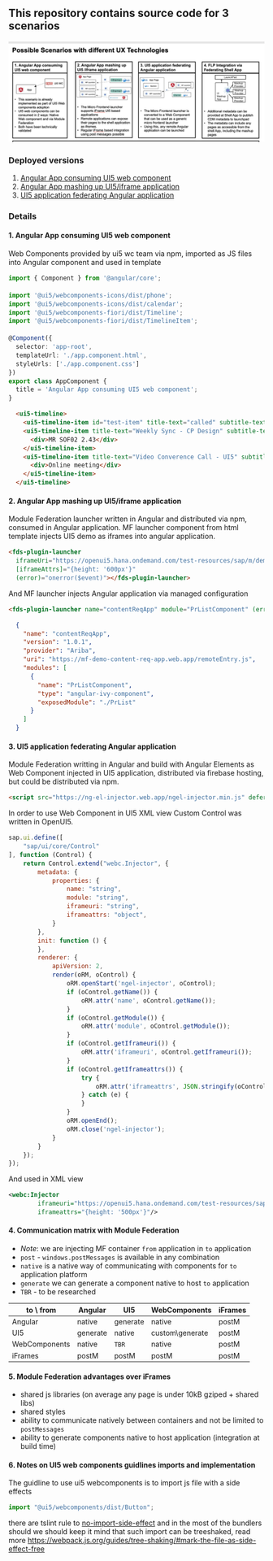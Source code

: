 ## This repository contains source code for 3 scenarios

![scenarious](./_readme/scenarious.png)

### Deployed versions
1. [Angular App consuming UI5 web component](https://demo01-ui5wc-in-angular.web.app/)
2. [Angular App mashing up UI5/iframe application](https://demo02-ng-mashing-app-with-ui5.web.app/)
3. [UI5 application federating Angular application](https://ngel-in-sapui5.web.app/)

### Details
#### 1. Angular App consuming UI5 web component
Web Components provided by ui5 wc team via npm, imported as JS files into Angular component and used in template

```typescript
import { Component } from '@angular/core';

import '@ui5/webcomponents-icons/dist/phone';
import '@ui5/webcomponents-icons/dist/calendar';
import '@ui5/webcomponents-fiori/dist/Timeline';
import '@ui5/webcomponents-fiori/dist/TimelineItem';

@Component({
  selector: 'app-root',
  templateUrl: './app.component.html',
  styleUrls: ['./app.component.css']
})
export class AppComponent {
  title = 'Angular App consuming UI5 web component';
}
```

```html
  <ui5-timeline>
    <ui5-timeline-item id="test-item" title-text="called" subtitle-text="20.02.2017 11:30" icon="phone" item-name="John Smith" item-name-clickable></ui5-timeline-item>
    <ui5-timeline-item title-text="Weekly Sync - CP Design" subtitle-text="27.07.2017 (11:00 - 12:30)" icon="calendar">
      <div>MR SOF02 2.43</div>
    </ui5-timeline-item>
    <ui5-timeline-item title-text="Video Converence Call - UI5" subtitle-text="31.01.2018 (12:00 - 13:00)" icon="calendar">
      <div>Online meeting</div>
    </ui5-timeline-item>
  </ui5-timeline>
```

#### 2. Angular App mashing up UI5/iframe application
Module Federation launcher written in Angular and distributed via npm,
consumed in Angular application.
MF launcher component from html template injects UI5 demo as iframes into angular application.
```html
<fds-plugin-launcher
  iframeUri="https://openui5.hana.ondemand.com/test-resources/sap/m/demokit/cart/webapp/index.html?sap-ui-theme=sap_fiori_3"
  [iframeAttrs]="{height: '600px'}"
  (error)="onerror($event)"></fds-plugin-launcher>
```
And MF launcher injects Angular application via managed configuration
```html
<fds-plugin-launcher name="contentReqApp" module="PrListComponent" (error)="onerror($event)"></fds-plugin-launcher>
```

```json
  {
    "name": "contentReqApp",
    "version": "1.0.1",
    "provider": "Ariba",
    "uri": "https://mf-demo-content-req-app.web.app/remoteEntry.js",
    "modules": [
      {
        "name": "PrListComponent",
        "type": "angular-ivy-component",
        "exposedModule": "./PrList"
      }
    ]
  }
```

#### 3. UI5 application federating Angular application
Module Federation writting in Angular and build with Angular Elements as Web Component injected in UI5 application, distributed via firebase hosting, but could be distributed via npm.

```html
<script src="https://ng-el-injector.web.app/ngel-injector.min.js" defer></script>
```

In order to use Web Component in UI5 XML view Custom Control was written in OpenUI5.

```js
sap.ui.define([
    "sap/ui/core/Control"
], function (Control) {
    return Control.extend("webc.Injector", {
        metadata: {
            properties: {
                name: "string",
                module: "string",
                iframeuri: "string",
                iframeattrs: "object",
            }
        },
        init: function () {
        },
        renderer: {
            apiVersion: 2,
            render(oRM, oControl) {
                oRM.openStart('ngel-injector', oControl);
                if (oControl.getName()) {
                    oRM.attr('name', oControl.getName());
                }
                if (oControl.getModule()) {
                    oRM.attr('module', oControl.getModule());
                }
                if (oControl.getIframeuri()) {
                    oRM.attr('iframeuri', oControl.getIframeuri());
                }
                if (oControl.getIframeattrs()) {
                    try {
                        oRM.attr('iframeattrs', JSON.stringify(oControl.getIframeattrs()));
                    } catch (e) {
                    }
                }
                oRM.openEnd();
                oRM.close('ngel-injector');
            }
        }
    });
});
```

And used in XML view
```xml
<webc:Injector
        iframeuri="https://openui5.hana.ondemand.com/test-resources/sap/m/demokit/cart/webapp/index.html?sap-ui-theme=sap_fiori_3"
        iframeattrs="{height: '500px'}"/>
```

#### 4. Communication matrix with Module Federation

- *Note*: we are injecting MF container `from` application in `to` application
- `post` - `windows.postMessages` is available in any combination
- `native` is a native way of communicating with components for `to` application platform 
- `generate` we can generate a component native to host `to` application
- `TBR` - to be researched

| to \ from     | Angular   | UI5       | WebComponents     | iFrames   |
|---            |---        |---        |---                |---        |
| Angular       | native    | generate  | native            | postM     |
| UI5           | generate  | native    | custom\generate   | postM     |
| WebComponents | native    | `TBR`     | native            | postM     |
| iFrames       | postM     | postM     | postM             | postM     |

#### 5. Module Federation advantages over iFrames

- shared js libraries (on average any page is under 10kB gziped + shared libs)
- shared styles
- ability to communicate natively between containers and not be limited to `postMessages`
- ability to generate components native to host application (integration at build time)

#### 6. Notes on UI5 web components guidlines imports and implementation

The guidline to use ui5 webcomponents is to import js file with a side effects
```js 
import "@ui5/webcomponents/dist/Button";
```
there are tslint rule to [no-import-side-effect](https://palantir.github.io/tslint/rules/no-import-side-effect/)
and in the most of the bundlers should we should keep it mind that such import can be treeshaked, read more https://webpack.js.org/guides/tree-shaking/#mark-the-file-as-side-effect-free
